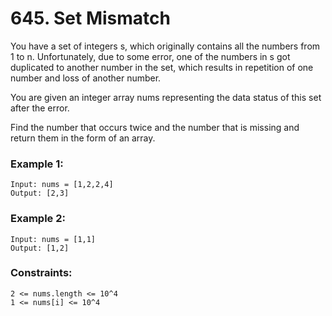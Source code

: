 # 645. Set Mismatch

You have a set of integers s, which originally contains all the numbers from 1 to n. Unfortunately, due to some error, one of the numbers in s got duplicated to another number in the set, which results in repetition of one number and loss of another number.

You are given an integer array nums representing the data status of this set after the error.

Find the number that occurs twice and the number that is missing and return them in the form of an array.

 

### Example 1:
```
Input: nums = [1,2,2,4]
Output: [2,3]
```
### Example 2:
```
Input: nums = [1,1]
Output: [1,2]
```

### Constraints:
```
2 <= nums.length <= 10^4
1 <= nums[i] <= 10^4
```
